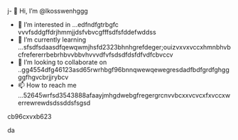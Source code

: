 j- 👋 Hi, I’m @lkosswenhggg
- 👀 I’m interested in ...edfndfgtrbgfc vvvfsddgffdrjhmmjjdsfvbvcgfffsdfsfddefwddss
- 🌱 I’m currently learning ...sfsdfsdaasdfqewqwmjhsfd2323bhnhgrefdeger;ouizvxvxvccxhmnbhvbcfrefererrbebrhbvvbbvhvvvdfvfsdsdfdsfdfvdfcbvccv
- 💞️ I’m looking to collaborate on ..gg4554dfg46123asd65rwrhbgf96bnnqwewqewegresdadfbdfgrdfghggggfhgvcbrjjrybcv
- 📫 How to reach me ...52645wrfsd3543888afaayjmhgdwebgfregergrcnvvbcxxvcvcxfxvccxwerrewrewdsdssddsfsgsd
<!---53gferdqxsjughrgfdzxczxzfhggf
lkosswe/lkosswe is a ✨ special ✨ repository because its `README.md` (this file) appears on your GitHub profile.rgrwedgsdgd
You can click the Preview link to take a look at your changes.62632gdfcvcvdgfbgfgf
--->cb96cxvxb623
da
